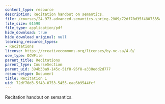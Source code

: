 ```yaml
---
content_type: resource
description: Recitation handout on semantics.
file: /courses/24-973-advanced-semantics-spring-2009/72df70d35f4807535455eae6b9544fcf_MIT24_973s09_rec01.pdf
file_size: 61590
file_type: application/pdf
hide_download: true
hide_download_original: null
learning_resource_types:
- Recitations
license: https://creativecommons.org/licenses/by-nc-sa/4.0/
ocw_type: OCWFile
parent_title: Recitations
parent_type: CourseSection
parent_uid: 394b33a9-145c-51f8-95f8-a330edd2d777
resourcetype: Document
title: Recitation 1
uid: 72df70d3-5f48-0753-5455-eae6b9544fcf
---
```

Recitation handout on semantics.